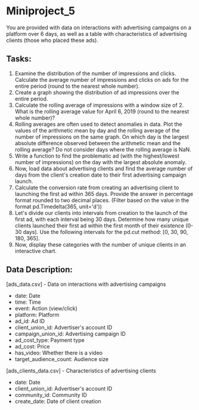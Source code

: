 # Miniproject_5

You are provided with data on interactions with advertising campaigns on a platform over 6 days, as well as a table with characteristics of advertising clients (those who placed these ads).

## Tasks:

1. Examine the distribution of the number of impressions and clicks. Calculate the average number of impressions and clicks on ads for the entire period (round to the nearest whole number).
2. Create a graph showing the distribution of ad impressions over the entire period.
3. Calculate the rolling average of impressions with a window size of 2. What is the rolling average value for April 6, 2019 (round to the nearest whole number)?
4. Rolling averages are often used to detect anomalies in data. Plot the values of the arithmetic mean by day and the rolling average of the number of impressions on the same graph. On which day is the largest absolute difference observed between the arithmetic mean and the rolling average? Do not consider days where the rolling average is NaN.
5. Write a function to find the problematic ad (with the highest/lowest number of impressions) on the day with the largest absolute anomaly.
6. Now, load data about advertising clients and find the average number of days from the client's creation date to their first advertising campaign launch.
7. Calculate the conversion rate from creating an advertising client to launching the first ad within 365 days. Provide the answer in percentage format rounded to two decimal places. (Filter based on the value in the format pd.Timedelta(365, unit='d'))
8. Let's divide our clients into intervals from creation to the launch of the first ad, with each interval being 30 days. Determine how many unique clients launched their first ad within the first month of their existence (0-30 days). Use the following intervals for the pd.cut method: [0, 30, 90, 180, 365].
9. Now, display these categories with the number of unique clients in an interactive chart.

## Data Description:

[ads_data.csv] - Data on interactions with advertising campaigns

- date: Date
- time: Time
- event: Action (view/click)
- platform: Platform
- ad_id: Ad ID
- client_union_id: Advertiser's account ID
- campaign_union_id: Advertising campaign ID
- ad_cost_type: Payment type
- ad_cost: Price
- has_video: Whether there is a video
- target_audience_count: Audience size

[ads_clients_data.csv] - Characteristics of advertising clients

- date: Date
- client_union_id: Advertiser's account ID
- community_id: Community ID
- create_date: Date of client creation
